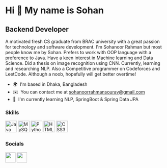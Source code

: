 Hi 👋 My name is Sohan
================================

Backend Developer
-----------------

A motivated fresh CS graduate from BRAC university with a great passion for technology and software development. I'm Sohanoor Rahman but most people know me by Sohan. Prefers to work with OOP language with a preference to Java. Have a keen interest in Machine learning and Data Science. Did a thesis on image recognition using CNN. Currently, learning and researching NLP. Also a Competitive programmer on Codeforces and LeetCode. Although a noob, hopefully will get better overtime!

* 🌍  I'm based in Dhaka, Bangladesh
* ✉️  You can contact me at [sohanoorrahmansourav@gmail.com](mailto:sohanoorrahmansourav@gmail.com)
* 🧠  I'm currently learning NLP, SpringBoot & Spring Data JPA

### Skills


<p align="left">
<a href="https://www.oracle.com/java/" target="_blank" rel="noreferrer"><img src="https://raw.githubusercontent.com/danielcranney/readme-generator/main/public/icons/skills/java-colored.svg" width="36" height="36" alt="Java" /></a>
<a href="https://www.mysql.com/" target="_blank" rel="noreferrer"><img src="https://raw.githubusercontent.com/danielcranney/readme-generator/main/public/icons/skills/mysql-colored.svg" width="36" height="36" alt="MySQL" /></a>
<a href="https://www.python.org/" target="_blank" rel="noreferrer"><img src="https://raw.githubusercontent.com/danielcranney/readme-generator/main/public/icons/skills/python-colored.svg" width="36" height="36" alt="Python" /></a>
<a href="https://developer.mozilla.org/en-US/docs/Glossary/HTML5" target="_blank" rel="noreferrer"><img src="https://raw.githubusercontent.com/danielcranney/readme-generator/main/public/icons/skills/html5-colored.svg" width="36" height="36" alt="HTML5" /></a>
<a href="https://www.w3.org/TR/CSS/#css" target="_blank" rel="noreferrer"><img src="https://raw.githubusercontent.com/danielcranney/readme-generator/main/public/icons/skills/css3-colored.svg" width="36" height="36" alt="CSS3" /></a>
</p>


### Socials

<p align="left"> 
<a href="https://www.linkedin.com/in/sohanoor-rahman" target="_blank" rel="noreferrer"><img src="https://raw.githubusercontent.com/danielcranney/readme-generator/main/public/icons/socials/linkedin.svg" width="32" height="32" /></a> <a href="https://www.twitter.com/nottSohan" target="_blank" rel="noreferrer"><img src="https://raw.githubusercontent.com/danielcranney/readme-generator/main/public/icons/socials/twitter.svg" width="32" height="32" /></a></p>
